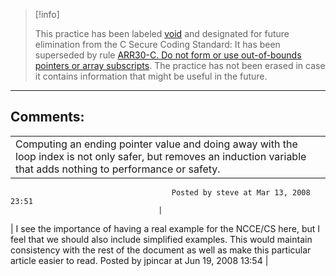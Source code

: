 > [!info]  
>
> This practice has been labeled [void](https://wiki.sei.cmu.edu//confluence/label/seccode/void) and designated for future elimination from the C Secure Coding Standard: It has been superseded by rule [ARR30-C. Do not form or use out-of-bounds pointers or array subscripts](ARR30-C_%20Do%20not%20form%20or%20use%20out-of-bounds%20pointers%20or%20array%20subscripts). The practice has not been erased in case it contains information that might be useful in the future.

------------------------------------------------------------------------
[](https://www.securecoding.cert.org/confluence/display/seccode/VOID+Do+not+add+or+subtract+an+integer+to+a+pointer+if+the+resulting+value+does+not+refer+to+a+valid+array+element?showChildren=false&showComments=false) [](https://www.securecoding.cert.org/confluence/display/seccode/99.+The+Void?showChildren=false&showComments=false) [](https://www.securecoding.cert.org/confluence/display/seccode/VOID+Do+not+assume+the+destination+array+of+strncpy()+is+null-terminated?showChildren=false&showComments=false)
## Comments:

|  |
| ----|
| Computing an ending pointer value and doing away with the loop index is not only safer, but removes an induction variable that adds nothing to performance or safety.
                                        Posted by steve at Mar 13, 2008 23:51
                                     |
| I see the importance of having a real example for the NCCE/CS here, but I feel that we should also include simplified examples. This would maintain consistency with the rest of the document as well as make this particular article easier to read.
                                        Posted by jpincar at Jun 19, 2008 13:54
                                     |


